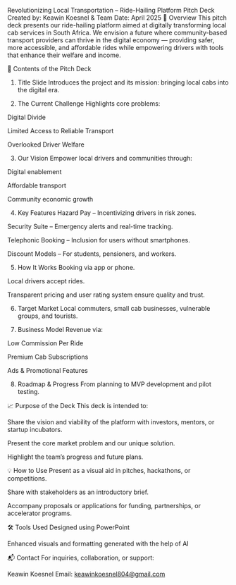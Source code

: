 Revolutionizing Local Transportation – Ride-Hailing Platform Pitch Deck
Created by: Keawin Koesnel & Team
Date: April 2025
🚀 Overview
This pitch deck presents our ride-hailing platform aimed at digitally transforming local cab services in South Africa. We envision a future where community-based transport providers can thrive in the digital economy — providing safer, more accessible, and affordable rides while empowering drivers with tools that enhance their welfare and income.

🧩 Contents of the Pitch Deck
1. Title Slide
Introduces the project and its mission: bringing local cabs into the digital era.

2. The Current Challenge
Highlights core problems:

Digital Divide

Limited Access to Reliable Transport

Overlooked Driver Welfare

3. Our Vision
Empower local drivers and communities through:

Digital enablement

Affordable transport

Community economic growth

4. Key Features
Hazard Pay – Incentivizing drivers in risk zones.

Security Suite – Emergency alerts and real-time tracking.

Telephonic Booking – Inclusion for users without smartphones.

Discount Models – For students, pensioners, and workers.

5. How It Works
Booking via app or phone.

Local drivers accept rides.

Transparent pricing and user rating system ensure quality and trust.

6. Target Market
Local commuters, small cab businesses, vulnerable groups, and tourists.

7. Business Model
Revenue via:

Low Commission Per Ride

Premium Cab Subscriptions

Ads & Promotional Features

8. Roadmap & Progress
From planning to MVP development and pilot testing.

📈 Purpose of the Deck
This deck is intended to:

Share the vision and viability of the platform with investors, mentors, or startup incubators.

Present the core market problem and our unique solution.

Highlight the team’s progress and future plans.

💡 How to Use
Present as a visual aid in pitches, hackathons, or competitions.

Share with stakeholders as an introductory brief.

Accompany proposals or applications for funding, partnerships, or accelerator programs.

🛠️ Tools Used
Designed using PowerPoint

Enhanced visuals and formatting generated with the help of AI

📬 Contact
For inquiries, collaboration, or support:

Keawin Koesnel
Email: keawinkoesnel804@gmail.com
